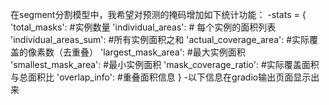 在segment分割模型中，我希望对预测的掩码增加如下统计功能：
    -stats = {
        'total_masks': #实例数量
        'individual_areas': # 每个实例的面积列表
        'individual_areas_sum': #所有实例面积之和
        'actual_coverage_area': #实际覆盖的像素数（去重叠）        'largest_mask_area': #最大实例面积
        'smallest_mask_area': #最小实例面积
        'mask_coverage_ratio': #实际覆盖面积与总面积比
        'overlap_info': #重叠面积信息
    }
    -以下信息在gradio输出页面显示出来